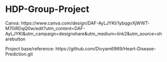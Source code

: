 
<body>

  <h1>HDP-Group-Project</h1>

  <p>Canva: https://www.canva.com/design/DAF-AyLJYKI/1ybqgvXjWWT-M70iRDqQ0w/edit?utm_content=DAF-AyLJYKI&utm_campaign=designshare&utm_medium=link2&utm_source=sharebutton</p>
  <p>Project base/reference: https://github.com/Divyam6969/Heart-Disease-Prediction.git</p>
</body>